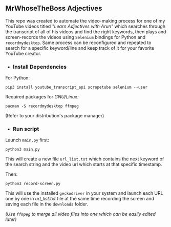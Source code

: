 ﻿## MrWhoseTheBoss Adjectives
This repo was created to automate the video-making process for one of my YouTube videos titled *"Learn Adjectives with Arun"* which searches through the transcript of all of his videos and find the right keywords, then plays and screen-records the videos using ``Selenium`` bindings for Python and ``recordmydesktop``.
Same process can be reconfigured and repeated to search for a specific keyword/line and keep track of it for your favorite YouTube creator.

 - ### Install Dependencies
 For Python:
 

    pip3 install youtube_transcript_api scrapetube selenium --user
Required packages for *GNU/Linux:*
 

    pacman -S recordmydesktop ffmpeg
	
(Refer to your distribution's package manager)

 - ### Run script
Launch ``main.py`` first:

    python3 main.py
  This will create a new file ``url_list.txt`` which contains the next keyword of the search string and the video url which starts at that specific timestamp.
  
  Then:
  

    python3 record-screen.py

  This will use the installed `geckodriver` in your system and launch each URL one by one in *url_list.txt* file at the same time recording the screen and saving each file in the `downloads` folder.
  
*(Use `ffmpeg` to merge all video files into one which can be easily edited later)*
    

 

